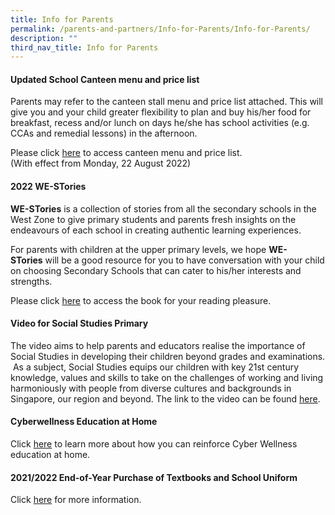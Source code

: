 ```yaml
---
title: Info for Parents
permalink: /parents-and-partners/Info-for-Parents/Info-for-Parents/
description: ""
third_nav_title: Info for Parents
---
```

#### **Updated School Canteen menu and price list** 


  
Parents may refer to the canteen stall menu and price list attached. This will give you and your child greater flexibility to plan and buy his/her food for breakfast, recess and/or lunch on days he/she has school activities (e.g. CCAs and remedial lessons) in the afternoon.  
  
Please click [here](/files/Parents%20and%20Partners/Info%20for%20Parents/Info%20for%20Parents/BVPS%20Stall%20Canteen%20Menu%202022%20for%2019%20Aug%202022%20Fri.pdf) to access canteen menu and price list.   
(With effect from Monday, 22 August 2022)  
  

#### **2022 WE-STories** 


  
**WE-STories** is a collection of stories from all the secondary schools in the West Zone to give primary students and parents fresh insights on the endeavours of each school in creating authentic learning experiences.  
  
For parents with children at the upper primary levels, we hope **WE-STories** will be a good resource for you to have conversation with your child on choosing Secondary Schools that can cater to his/her interests and strengths.  
  
Please click [here](https://online.fliphtml5.com/obrr/qkde/#p=1) to access the book for your reading pleasure.   
  

#### **Video for Social Studies Primary**


The video aims to help parents and educators realise the importance of Social Studies in developing their children beyond grades and examinations.  As a subject, Social Studies equips our children with key 21st century knowledge, values and skills to take on the challenges of working and living harmoniously with people from diverse cultures and backgrounds in Singapore, our region and beyond. The link to the video can be found [here](https://www.youtube.com/watch?v=SDCkCj7sm8s).  
  

#### **Cyberwellness Education at Home**


Click [here](/files/Parents%20and%20Partners/Info%20for%20Parents/Info%20for%20Parents/Parents%20Tip%20Sheet_pdf.pdf) to learn more about how you can reinforce Cyber Wellness education at home.  
  

#### **2021/2022 End-of-Year Purchase of Textbooks and School Uniform**  


  
Click [here](/files/Parents%20and%20Partners/Info%20for%20Parents/Info%20for%20Parents/EOY%20Book%20and%20Uniform%20Sale%20BVPS%20For%20School%20Website_Serene.pdf) for more information.